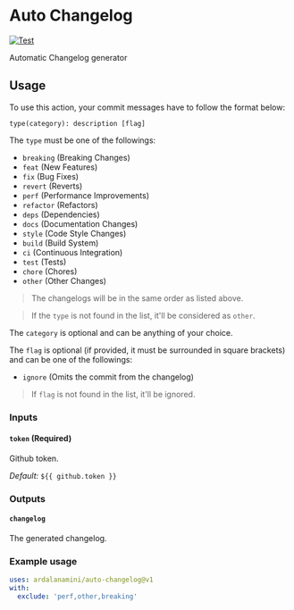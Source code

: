 # Auto Changelog

[![Test](https://github.com/ardalanamini/auto-changelog/actions/workflows/test.yml/badge.svg)](https://github.com/ardalanamini/auto-changelog/actions/workflows/test.yml)

Automatic Changelog generator

## Usage

To use this action, your commit messages have to follow the format below:

```git
type(category): description [flag]
```

The `type` must be one of the followings:

* `breaking` (Breaking Changes)
* `feat` (New Features)
* `fix` (Bug Fixes)
* `revert` (Reverts)
* `perf` (Performance Improvements)
* `refactor` (Refactors)
* `deps` (Dependencies)
* `docs` (Documentation Changes)
* `style` (Code Style Changes)
* `build` (Build System)
* `ci` (Continuous Integration)
* `test` (Tests)
* `chore` (Chores)
* `other` (Other Changes)

> The changelogs will be in the same order as listed above.

> If the `type` is not found in the list, it'll be considered as `other`.

The `category` is optional and can be anything of your choice.

The `flag` is optional (if provided, it must be surrounded in square brackets) and can be one of the followings:

* `ignore` (Omits the commit from the changelog)

> If `flag` is not found in the list, it'll be ignored.

### Inputs

#### `token` **(Required)**

Github token.

_Default:_ `${{ github.token }}`

### Outputs

#### `changelog`

The generated changelog.

### Example usage

```yaml
uses: ardalanamini/auto-changelog@v1
with:
  exclude: 'perf,other,breaking'
```
